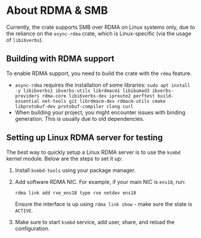# About RDMA & SMB

Currently, the crate supports SMB over RDMA on Linux systems only, due to the reliance on the `async-rdma` crate, which is Linux-specific (via the usage of `libibverbs`).

## Building with RDMA support

To enable RDMA support, you need to build the crate with the `rdma` feature.

- `async-rdma` requires the installation of some libraries:
    `sudo apt install -y libibverbs1 ibverbs-utils librdmacm1 libibumad3 ibverbs-providers rdma-core libibverbs-dev iproute2 perftest build-essential net-tools git librdmacm-dev rdmacm-utils cmake libprotobuf-dev protobuf-compiler clang curl`
- When building your project, you might encounter issues with binding generation. This is usually due to old dependencies.

## Setting up Linux RDMA server for testing

The best way to quickly setup a Linux RDMA server is to use the `ksmbd` kernel module. Below are the steps to set it up:

1. Install `ksmbd-tools` using your package manager.
1. Add software RDMA NIC. For example, if your main NIC is `ens18`, run:

   ```sh
   rdma link add rxe_ens18 type rxe netdev ens18
   ```

   Ensure the interface is up using `rdma link show` - make sure the state is `ACTIVE`.
1. Make sure to start `ksmbd` service, add user, share, and reload the configuration.

